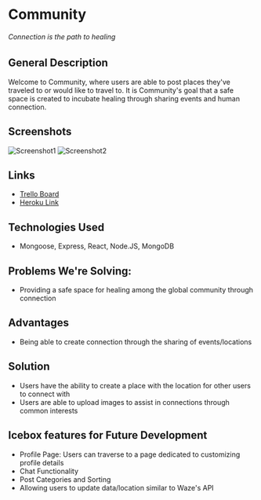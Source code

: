 # Community
###### Connection is the path to healing

## General Description
Welcome to Community, where users are able to post places they've traveled to or would like to travel to. It is Community's goal that a safe space is created to incubate healing through sharing events and human connection.

## Screenshots
![Screenshot1](https://i.imgur.com/vaZP90v.png)
![Screenshot2](https://i.imgur.com/isjr1Zs.png)

## Links
* [Trello Board](https://trello.com/b/FLo9LCZ4/sei-dt-71project-4)
* [Heroku Link]( )

## Technologies Used
* Mongoose, Express, React, Node.JS, MongoDB

## Problems We're Solving:
* Providing a safe space for healing among the global community through connection

## Advantages 
* Being able to create connection through the sharing of events/locations

## Solution
* Users have the ability to create a place with the location for other users to connect with
* Users are able to upload images to assist in connections through common interests 

## Icebox features for Future Development
* Profile Page: Users can traverse to a page dedicated to customizing profile details
* Chat Functionality
* Post Categories and Sorting
* Allowing users to update data/location similar to Waze's API